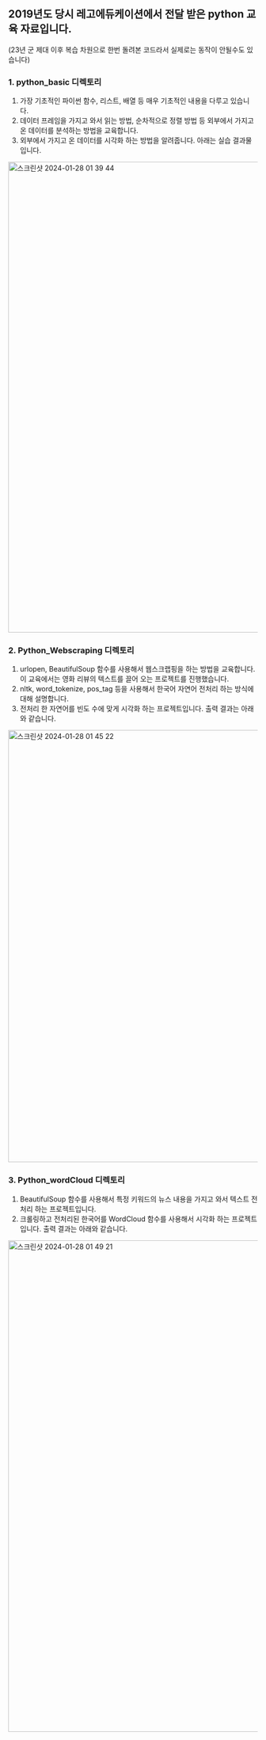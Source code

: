 ## 2019년도 당시 레고에듀케이션에서 전달 받은 python 교육 자료입니다.
(23년 군 제대 이후 복습 차원으로 한번 돌려본 코드라서 실제로는 동작이 안될수도 있습니다)

### 1. python_basic 디렉토리
1. 가장 기초적인 파이썬 함수, 리스트, 배열 등 매우 기초적인 내용을 다루고 있습니다.
2. 데이터 프레임을 가지고 와서 읽는 방법, 순차적으로 정렬 방법 등 외부에서 가지고 온 데이터를 분석하는 방법을 교육합니다.
3. 외부에서 가지고 온 데이터를 시각화 하는 방법을 알려줍니다. 아래는 실습 결과물입니다.
<img width="951" alt="스크린샷 2024-01-28 01 39 44" src="https://github.com/Leekhoo/Python-edu/assets/137920352/81ed1d84-f9a2-4938-979d-aa5d94f91d25">

### 2. Python_Webscraping 디렉토리
1. urlopen, BeautifulSoup 함수를 사용해서 웹스크랩핑을 하는 방법을 교육합니다. 이 교육에서는 영화 리뷰의 텍스트를 끌어 오는 프로젝트를 진행했습니다.
2. nltk, word_tokenize, pos_tag 등을 사용해서 한국어 자연어 전처리 하는 방식에 대해 설명합니다.
3. 전처리 한 자연어를 빈도 수에 맞게 시각화 하는 프로젝트입니다. 출력 결과는 아래와 같습니다.
<img width="873" alt="스크린샷 2024-01-28 01 45 22" src="https://github.com/Leekhoo/Python-edu/assets/137920352/a5654c8b-8395-4255-a608-bcc3f1029241">

### 3. Python_wordCloud 디렉토리
1. BeautifulSoup 함수를 사용해서 특정 키워드의 뉴스 내용을 가지고 와서 텍스트 전처리 하는 프로젝트입니다.
2. 크롤링하고 전처리된 한국어를 WordCloud 함수를 사용해서 시각화 하는 프로젝트입니다. 출력 결과는 아래와 같습니다.
<img width="993" alt="스크린샷 2024-01-28 01 49 21" src="https://github.com/Leekhoo/Python-edu/assets/137920352/1d02ede9-e7c5-41a5-9e23-dd287e0fc647">

